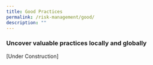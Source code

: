 ```yaml
---
title: Good Practices
permalink: /risk-management/good/
description: ""
---
```

### Uncover valuable  practices locally and globally
[Under Construction]